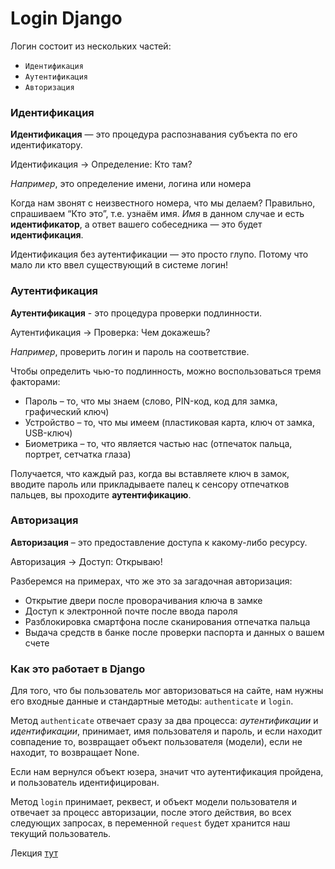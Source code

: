 # Login Django

Логин состоит из нескольких частей:
- `Идентификация`
- `Аутентификация`
- `Авторизация`

### Идентификация

**Идентификация** — это процедура распознавания субъекта по его идентификатору.

Идентификация -> Определение: Кто там?

*Например*, это определение имени, логина или номера

Когда нам звонят с неизвестного номера, что мы делаем? Правильно, спрашиваем “Кто это”, 
т.е. узнаём имя. *Имя* в данном случае и есть **идентификатор**, а ответ вашего собеседника — 
это будет **идентификация**.

Идентификация без аутентификации — это просто глупо. Потому что мало ли кто ввел существующий в системе логин!

### Аутентификация

**Аутентификация** - это процедура проверки подлинности.

Аутентификация -> Проверка: Чем докажешь?

*Например*, проверить логин и пароль на соответствие.

Чтобы определить чью-то подлинность, можно воспользоваться тремя факторами:

- Пароль – то, что мы знаем (слово, PIN-код, код для замка, графический ключ)
- Устройство – то, что мы имеем (пластиковая карта, ключ от замка, USB-ключ)
- Биометрика – то, что является частью нас (отпечаток пальца, портрет, сетчатка глаза)

Получается, что каждый раз, когда вы вставляете ключ в замок, вводите пароль или 
прикладываете палец к сенсору отпечатков пальцев, вы проходите **аутентификацию**.

### Авторизация

**Авторизация** – это предоставление доступа к какому-либо ресурсу.

Авторизация -> Доступ: Открываю! 

Разберемся на примерах, что же это за загадочная авторизация:

- Открытие двери после проворачивания ключа в замке
- Доступ к электронной почте после ввода пароля
- Разблокировка смартфона после сканирования отпечатка пальца
- Выдача средств в банке после проверки паспорта и данных о вашем счете

### Как это работает в Django
Для того, что бы пользователь мог авторизоваться на сайте, нам нужны его входные данные и 
стандартные методы: `authenticate` и `login`.

Метод `authenticate` отвечает сразу за два процесса: *аутентификации* и *идентификации*, 
принимает, имя пользователя и пароль, и если находит совпадение то, 
возвращает объект пользователя (модели), если не находит, то возвращает None.

Если нам вернулся объект юзера, значит что аутентификация пройдена, и пользователь идентифицирован.

Метод `login` принимает, реквест, и объект модели пользователя и отвечает за процесс авторизации, 
после этого действия, во всех следующих запросах, в переменной `request` будет хранится наш 
текущий пользователь.

Лекция [тут](https://github.com/PonomaryovVladyslav/PythonCources/blob/master/lesson32.md)
